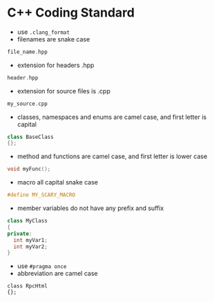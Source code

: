 # C++ Coding Standard

- use `.clang_format`
- filenames are snake case
```c++
file_name.hpp
```
- extension for headers .hpp
```c++
header.hpp
```
- extension for source files is .cpp
```c++
my_source.cpp
```
- classes, namespaces and enums are camel case, and first letter is capital
```c++
class BaseClass
{};
```
- method and functions are camel case, and first letter is lower case
```c++
void myFunc();
```
- macro all capital snake case
```c++
#define MY_SCARY_MACRO
```
- member variables do not have any prefix and suffix
```c++
class MyClass
{
private:
  int myVar1;
  int myVar2;
}
```
- use `#pragma once`
- abbreviation are camel case
```
class RpcHtml
{};
```
